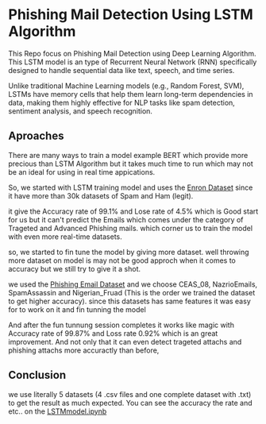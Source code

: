 # Phishing Mail Detection Using LSTM Algorithm
This Repo focus on Phishing Mail Detection using Deep Learning Algorithm. This LSTM model is an type of Recurrent Neural Network (RNN) specifically designed to handle sequential data like text, speech, and time series.

Unlike traditional Machine Learning models (e.g., Random Forest, SVM), LSTMs have memory cells that help them learn long-term dependencies in data, making them highly effective for NLP tasks like spam detection, sentiment analysis, and speech recognition.
## Aproaches 
There are many ways to train a model example BERT which provide more precious than LSTM Algorithm but it takes much time to run which may not be an ideal for using in real time appications.

So, we started with LSTM training model and uses the [Enron Dataset](https://www.kaggle.com/datasets/wanderfj/enron-spam) since it have more than 30k datasets of Spam and Ham (legit).

it give the Accuracy rate of 99.1% and Lose rate of 4.5% which is Good start for us but it can't predict the Emails which comes under the category of Trageted and Advanced Phishing mails. which corner us to train the model with even more real-time datasets.

so, we started to fin tune the model by giving more dataset. well throwing more dataset on model is may not be good approch when it comes to accuracy but we still try to give it a shot.

we used the [Phishing Email Dataset](https://github.com/rokibulroni/Phishing-Email-Dataset) and we choose CEAS_08, NazrioEmails, SpamAssassin and Nigerian_Fruad (This is the order we trained the dataset to get higher accuracy). since this datasets has same features it was easy for to work on it and fin tunning the model

And after the fun tunnung session completes it works like magic with Accuracy rate of 99.87% and Loss rate 0.92% which is an great improvement. And not only that it can even detect trageted attachs and phishing attachs more accuractly than before, 

## Conclusion
we use literally 5 datasets (4 .csv files and one complete dataset with .txt) to get the result as much expected. You can see the accuracy the rate and etc.. on the [LSTMmodel.ipynb](https://github.com/MohmedhKA/PhishingMailDetection/blob/main/LSTMmodel.ipynb)

